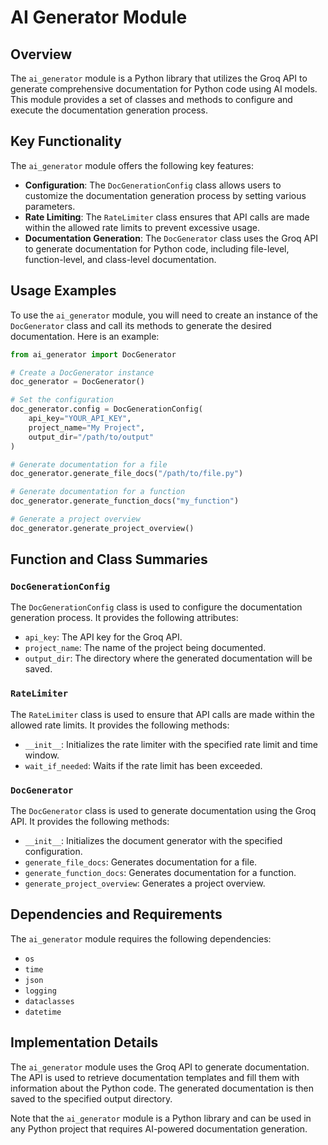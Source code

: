 **AI Generator Module**
=====================

**Overview**
------------

The `ai_generator` module is a Python library that utilizes the Groq API to generate comprehensive documentation for Python code using AI models. This module provides a set of classes and methods to configure and execute the documentation generation process.

**Key Functionality**
-------------------

The `ai_generator` module offers the following key features:

*   **Configuration**: The `DocGenerationConfig` class allows users to customize the documentation generation process by setting various parameters.
*   **Rate Limiting**: The `RateLimiter` class ensures that API calls are made within the allowed rate limits to prevent excessive usage.
*   **Documentation Generation**: The `DocGenerator` class uses the Groq API to generate documentation for Python code, including file-level, function-level, and class-level documentation.

**Usage Examples**
-------------------

To use the `ai_generator` module, you will need to create an instance of the `DocGenerator` class and call its methods to generate the desired documentation. Here is an example:

```python
from ai_generator import DocGenerator

# Create a DocGenerator instance
doc_generator = DocGenerator()

# Set the configuration
doc_generator.config = DocGenerationConfig(
    api_key="YOUR_API_KEY",
    project_name="My Project",
    output_dir="/path/to/output"
)

# Generate documentation for a file
doc_generator.generate_file_docs("/path/to/file.py")

# Generate documentation for a function
doc_generator.generate_function_docs("my_function")

# Generate a project overview
doc_generator.generate_project_overview()
```

**Function and Class Summaries**
-------------------------------

### `DocGenerationConfig`

The `DocGenerationConfig` class is used to configure the documentation generation process. It provides the following attributes:

*   `api_key`: The API key for the Groq API.
*   `project_name`: The name of the project being documented.
*   `output_dir`: The directory where the generated documentation will be saved.

### `RateLimiter`

The `RateLimiter` class is used to ensure that API calls are made within the allowed rate limits. It provides the following methods:

*   `__init__`: Initializes the rate limiter with the specified rate limit and time window.
*   `wait_if_needed`: Waits if the rate limit has been exceeded.

### `DocGenerator`

The `DocGenerator` class is used to generate documentation using the Groq API. It provides the following methods:

*   `__init__`: Initializes the document generator with the specified configuration.
*   `generate_file_docs`: Generates documentation for a file.
*   `generate_function_docs`: Generates documentation for a function.
*   `generate_project_overview`: Generates a project overview.

**Dependencies and Requirements**
-------------------------------

The `ai_generator` module requires the following dependencies:

*   `os`
*   `time`
*   `json`
*   `logging`
*   `dataclasses`
*   `datetime`

**Implementation Details**
-------------------------

The `ai_generator` module uses the Groq API to generate documentation. The API is used to retrieve documentation templates and fill them with information about the Python code. The generated documentation is then saved to the specified output directory.

Note that the `ai_generator` module is a Python library and can be used in any Python project that requires AI-powered documentation generation.